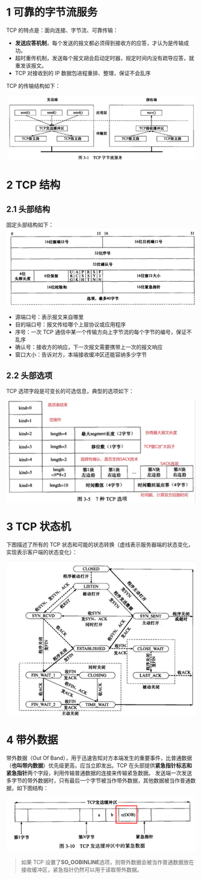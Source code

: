 # 1 可靠的字节流服务

TCP 的特点是：面向连接、字节流、可靠传输：

- **发送应答机制**，每个发送的报文都必须得到接收方的应答，才认为是传输成功。
- 超时重传机制，发送每个报文胡会启动定时器，规定时间内没有疏导应答，就重发该报文。
- TCP 对接收到的 IP 数据包进程重排、整理，保证不会乱序

TCP 的传输结构如下：

![Alt text](TCP.assets/image.png)

# 2 TCP 结构

## 2.1 头部结构

固定头部结构如下：
![Alt text](TCP.assets/image-1.png)

- 源端口号：表示报文来自哪里
- 目的端口号：报文传给哪个上层协议或应用程序
- 序号：一次 TCP 通信中某一个传输方向上字节流的每个字节的编号，保证不乱序
- 确认号：接收方的响应，下一次报文需要携带上一次的报文响应
- 窗口大小：告诉对方，本端接收缓冲区还能容纳多少字节

## 2.2 头部选项

TCP 选项字段是可变长的可选信息，典型的选项如下：

![Alt text](TCP.assets/image-2.png)

# 3 TCP 状态机

下图描述了所有的 TCP 状态和可能的状态转换（虚线表示服务器端的状态变化，实现表示客户端的状态变化）：

![Alt text](TCP.assets/image-3.png)

# 4 带外数据

带外数据（Out Of Band），用于迅速告知对方本端发生的重要事件，比普通数据（**也叫带内数据**）优先级更高，应当立即发出。TCP 在头部提供**紧急指针标志和紧急指针**两个字段，利用传输普通数据的连接来传输紧急数据。
发送端一次发送多字节的带外数据时，只有最后一个字节被当作带外数据，其他数据被当作普通数据，如下图结构：

![Alt text](TCP.assets/image-4.png)

> 如果 TCP 设置了**SO_OOBINLINE**选项，则带外数据会被当作普通数据放在接收缓冲区，紧急指针仍然可以用于读取带外数据。

